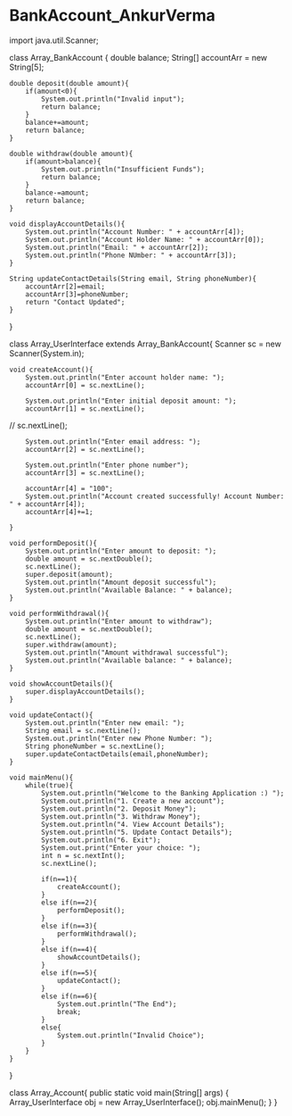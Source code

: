 # BankAccount_AnkurVerma

import java.util.Scanner;

class Array_BankAccount {
    double balance;
    String[] accountArr = new String[5];

    double deposit(double amount){
        if(amount<0){
            System.out.println("Invalid input");
            return balance;
        }
        balance+=amount;
        return balance;
    }

    double withdraw(double amount){
        if(amount>balance){
            System.out.println("Insufficient Funds");
            return balance;
        }
        balance-=amount;
        return balance;
    }

    void displayAccountDetails(){
        System.out.println("Account Number: " + accountArr[4]);
        System.out.println("Account Holder Name: " + accountArr[0]);
        System.out.println("Email: " + accountArr[2]);
        System.out.println("Phone NUmber: " + accountArr[3]);
    }

    String updateContactDetails(String email, String phoneNumber){
        accountArr[2]=email;
        accountArr[3]=phoneNumber;
        return "Contact Updated";
    }
}


class Array_UserInterface extends Array_BankAccount{
    Scanner sc = new Scanner(System.in);

    void createAccount(){
        System.out.println("Enter account holder name: ");
        accountArr[0] = sc.nextLine();

        System.out.println("Enter initial deposit amount: ");
        accountArr[1] = sc.nextLine();
//      sc.nextLine();

        System.out.println("Enter email address: ");
        accountArr[2] = sc.nextLine();

        System.out.println("Enter phone number");
        accountArr[3] = sc.nextLine();

        accountArr[4] = "100";
        System.out.println("Account created successfully! Account Number: " + accountArr[4]);
        accountArr[4]+=1;

    }

    void performDeposit(){
        System.out.println("Enter amount to deposit: ");
        double amount = sc.nextDouble();
        sc.nextLine();
        super.deposit(amount);
        System.out.println("Amount deposit successful");
        System.out.println("Available Balance: " + balance);
    }

    void performWithdrawal(){
        System.out.println("Enter amount to withdraw");
        double amount = sc.nextDouble();
        sc.nextLine();
        super.withdraw(amount);
        System.out.println("Amount withdrawal successful");
        System.out.println("Available balance: " + balance);
    }

    void showAccountDetails(){
        super.displayAccountDetails();
    }

    void updateContact(){
        System.out.println("Enter new email: ");
        String email = sc.nextLine();
        System.out.println("Enter new Phone Number: ");
        String phoneNumber = sc.nextLine();
        super.updateContactDetails(email,phoneNumber);
    }

    void mainMenu(){
        while(true){
            System.out.println("Welcome to the Banking Application :) ");
            System.out.println("1. Create a new account");
            System.out.println("2. Deposit Money");
            System.out.println("3. Withdraw Money");
            System.out.println("4. View Account Details");
            System.out.println("5. Update Contact Details");
            System.out.println("6. Exit");
            System.out.print("Enter your choice: ");
            int n = sc.nextInt();
            sc.nextLine();

            if(n==1){
                createAccount();
            }
            else if(n==2){
                performDeposit();
            }
            else if(n==3){
                performWithdrawal();
            }
            else if(n==4){
                showAccountDetails();
            }
            else if(n==5){
                updateContact();
            }
            else if(n==6){
                System.out.println("The End");
                break;
            }
            else{
                System.out.println("Invalid Choice");
            }
        }
    }
}

class Array_Account{
    public static void main(String[] args) {
        Array_UserInterface obj = new Array_UserInterface();
        obj.mainMenu();
    }
}

